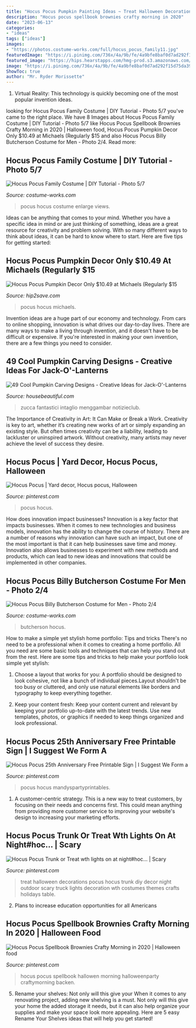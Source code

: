 ```yaml
---
title: "Hocus Pocus Pumpkin Painting Ideas ~ Treat Halloween Decorations Pocus Hocus Trunk Diy Decor Night Outdoor Scary Truck Lights Decoration Wth Costumes Themes Crafts Holidays Table"
description: "Hocus pocus spellbook brownies crafty morning in 2020"
date: "2023-06-13"
categories:
- "ideas"
tags: ["ideas"]
images:
- "https://photos.costume-works.com/full/hocus_pocus_family11.jpg"
featuredImage: "https://i.pinimg.com/736x/4a/9b/fe/4a9bfe8baf0d7ad292f15d75da3940c4.jpg"
featured_image: "https://hips.hearstapps.com/hmg-prod.s3.amazonaws.com/images/close-up-of-jack-o-lantern-on-window-sill-during-royalty-free-image-697624235-1561476114.jpg?crop=0.958xw:0.719xh;0.0417xw,0.216xh&amp;resize=1200:*"
image: "https://i.pinimg.com/736x/4a/9b/fe/4a9bfe8baf0d7ad292f15d75da3940c4.jpg"
ShowToc: true
author: "Mr. Ryder Morissette"
---
```



1. Virtual Reality: This technology is quickly becoming one of the most popular invention ideas.

	

		
looking for Hocus Pocus Family Costume | DIY Tutorial - Photo 5/7 you've came to the right place. We have 8 Images about Hocus Pocus Family Costume | DIY Tutorial - Photo 5/7 like Hocus Pocus Spellbook Brownies Crafty Morning in 2020 | Halloween food, Hocus Pocus Pumpkin Decor Only $10.49 at Michaels (Regularly $15 and also Hocus Pocus Billy Butcherson Costume for Men - Photo 2/4. Read more:
		
    
## Hocus Pocus Family Costume | DIY Tutorial - Photo 5/7

<img loading=lazy src="https://photos.costume-works.com/full/hocus_pocus_family11.jpg" onerror="this.onerror=null;this.src='https://tse2.mm.bing.net/th?id=OIP.oR8hibqk6GFedfc-BofJfAHaKa&amp;pid=15.1';" alt="Hocus Pocus Family Costume | DIY Tutorial - Photo 5/7">

_Source: costume-works.com_

>pocus hocus costume enlarge views. 

	

Ideas can be anything that comes to your mind. Whether you have a specific idea in mind or are just thinking of something, ideas are a great resource for creativity and problem solving. With so many different ways to think about ideas, it can be hard to know where to start. Here are five tips for getting started: 

    
## Hocus Pocus Pumpkin Decor Only $10.49 At Michaels (Regularly $15

<img loading=lazy src="https://hip2save.com/wp-content/uploads/2020/08/hocus-pocus-decor-1.jpg" onerror="this.onerror=null;this.src='https://tse3.mm.bing.net/th?id=OIP.SV8_4VvFsIvBqhq-cOrZTwHaD4&amp;pid=15.1';" alt="Hocus Pocus Pumpkin Decor Only $10.49 at Michaels (Regularly $15">

_Source: hip2save.com_

>pocus hocus michaels. 

	

Invention ideas are a huge part of our economy and technology. From cars to online shopping, innovation is what drives our day-to-day lives. There are many ways to make a living through invention, and it doesn't have to be difficult or expensive. If you're interested in making your own invention, there are a few things you need to consider.

    
## 49 Cool Pumpkin Carving Designs - Creative Ideas For Jack-O&#039;-Lanterns

<img loading=lazy src="https://hips.hearstapps.com/hmg-prod.s3.amazonaws.com/images/close-up-of-jack-o-lantern-on-window-sill-during-royalty-free-image-697624235-1561476114.jpg?crop=0.958xw:0.719xh;0.0417xw,0.216xh&amp;resize=1200:*" onerror="this.onerror=null;this.src='https://tse4.mm.bing.net/th?id=OIP.cb_C64LnZUayANDHJ13KmwHaDt&amp;pid=15.1';" alt="49 Cool Pumpkin Carving Designs - Creative Ideas for Jack-O&#039;-Lanterns">

_Source: housebeautiful.com_

>zucca fantastici intaglio menggambar notizieclub. 

	

The Importance of Creativity in Art: It Can Make or Break a Work.
Creativity is key to art, whether it’s creating new works of art or simply expanding an existing style. But often times creativity can be a liability, leading to lackluster or uninspired artwork. Without creativity, many artists may never achieve the level of success they desire.

    
## Hocus Pocus | Yard Decor, Hocus Pocus, Halloween

<img loading=lazy src="https://i.pinimg.com/originals/46/49/72/46497283c6f9113a0a17038c729b2aef.jpg" onerror="this.onerror=null;this.src='https://tse1.mm.bing.net/th?id=OIP.fBW0Y5pACtaU52e1ecu5twHaJ4&amp;pid=15.1';" alt="Hocus Pocus | Yard decor, Hocus pocus, Halloween">

_Source: pinterest.com_

>pocus hocus. 

	

How does innovation impact businesses?
Innovation is a key factor that impacts businesses. When it comes to new technologies and business models, innovation has the ability to change the course of history. There are a number of reasons why innovation can have such an impact, but one of the most important is that it can help businesses save time and money. Innovation also allows businesses to experiment with new methods and products, which can lead to new ideas and innovations that could be implemented in other companies.

    
## Hocus Pocus Billy Butcherson Costume For Men - Photo 2/4

<img loading=lazy src="https://photos.costume-works.com/full/billy_butcherson1.jpg" onerror="this.onerror=null;this.src='https://tse1.mm.bing.net/th?id=OIP.Vp2V0GQ1YHHikQcjAQaGnwHaJ3&amp;pid=15.1';" alt="Hocus Pocus Billy Butcherson Costume for Men - Photo 2/4">

_Source: costume-works.com_

>butcherson hocus. 

	

How to make a simple yet stylish home portfolio: Tips and tricks
There's no need to be a professional when it comes to creating a home portfolio. All you need are some basic tools and techniques that can help you stand out from the rest. Here are some tips and tricks to help make your portfolio look simple yet stylish:
1. Choose a layout that works for you: A portfolio should be designed to look cohesive, not like a bunch of individual pieces.Layout shouldn't be too busy or cluttered, and only use natural elements like borders and typography to keep everything together.

2. Keep your content fresh: Keep your content current and relevant by keeping your portfolio up-to-date with the latest trends. Use new templates, photos, or graphics if needed to keep things organized and look professional.


    
## Hocus Pocus 25th Anniversary Free Printable Sign | I Suggest We Form A

<img loading=lazy src="https://i.pinimg.com/736x/18/3c/66/183c66ba5d1012849962b22ee4a757ad.jpg" onerror="this.onerror=null;this.src='https://tse4.mm.bing.net/th?id=OIP.qWfNMoyW2hrPiEkAMhFSmwHaLH&amp;pid=15.1';" alt="Hocus Pocus 25th Anniversary Free Printable Sign | I Suggest We Form a">

_Source: pinterest.com_

>pocus hocus mandyspartyprintables. 

	

1. A customer-centric strategy. This is a new way to treat customers, by focusing on their needs and concerns first. This could mean anything from providing more customer service to improving your website's design to increasing your marketing efforts.

    
## Hocus Pocus Trunk Or Treat Wth Lights On At Night#hoc… | Scary

<img loading=lazy src="https://i.pinimg.com/736x/6e/87/ab/6e87abd9614281f175afcec077707cd4.jpg" onerror="this.onerror=null;this.src='https://tse2.mm.bing.net/th?id=OIP.Xlp416uZ9yBO9p49pnDUiwHaJ3&amp;pid=15.1';" alt="Hocus Pocus Trunk or Treat wth lights on at night#hoc… | Scary">

_Source: pinterest.com_

>treat halloween decorations pocus hocus trunk diy decor night outdoor scary truck lights decoration wth costumes themes crafts holidays table. 

	

2. Plans to increase education opportunities for all Americans 

    
## Hocus Pocus Spellbook Brownies Crafty Morning In 2020 | Halloween Food

<img loading=lazy src="https://i.pinimg.com/736x/4a/9b/fe/4a9bfe8baf0d7ad292f15d75da3940c4.jpg" onerror="this.onerror=null;this.src='https://tse3.mm.bing.net/th?id=OIP.CrmmkOJdtnGpFNhj9DxDAQHaO4&amp;pid=15.1';" alt="Hocus Pocus Spellbook Brownies Crafty Morning in 2020 | Halloween food">

_Source: pinterest.com_

>hocus pocus spellbook hallowen morning halloweenparty craftymorning backen. 

	

5. Rename your shelves: Not only will this give your
When it comes to any renovating project, adding new shelving is a must. Not only will this give your home the added storage it needs, but it can also help organize your supplies and make your space look more appealing. Here are 5 easy Rename Your Shelves ideas that will help you get started!


